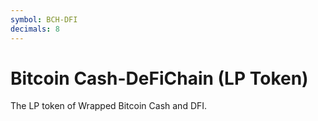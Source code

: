 ```yaml
---
symbol: BCH-DFI
decimals: 8
---
```


# Bitcoin Cash-DeFiChain (LP Token)

The LP token of Wrapped Bitcoin Cash and DFI.
